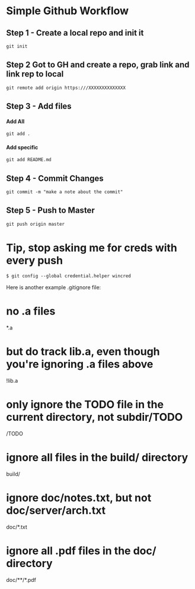 # Simple Github Workflow
## Step 1 - Create a local repo and  init it
```html
git init
```

## Step 2 Got to GH and create a repo, grab link and link rep to local
```html
git remote add origin https:///XXXXXXXXXXXXXX
```

## Step 3 - Add files
#### Add All
```html
git add .
```
#### Add specific
```html
git add README.md
```

## Step 4 - Commit Changes
```html
git commit -m "make a note about the commit"
```

## Step 5 - Push to Master
```html
git push origin master
```


# Tip, stop asking me for creds with every push
```html
$ git config --global credential.helper wincred
```
Here is another example .gitignore file:

# no .a files
*.a

# but do track lib.a, even though you're ignoring .a files above
!lib.a

# only ignore the TODO file in the current directory, not subdir/TODO
/TODO

# ignore all files in the build/ directory
build/

# ignore doc/notes.txt, but not doc/server/arch.txt
doc/*.txt

# ignore all .pdf files in the doc/ directory
doc/**/*.pdf
